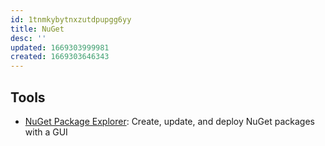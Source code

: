 ```yaml
---
id: 1tnmkybytnxzutdpupgg6yy
title: NuGet
desc: ''
updated: 1669303999981
created: 1669303646343
---
```


## Tools

- [NuGet Package Explorer](https://github.com/NuGetPackageExplorer/NuGetPackageExplorer): Create, update, and deploy NuGet packages with a GUI
